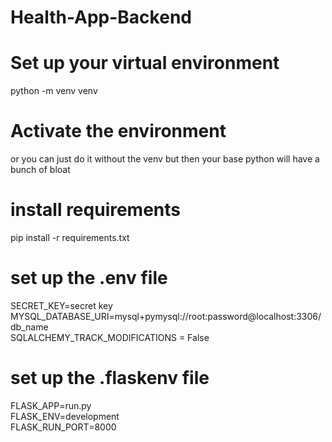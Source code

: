 # Health-App-Backend

# Set up your virtual environment
python -m venv venv

# Activate the environment
or you can just do it without the venv but then your base python will have a bunch of bloat

# install requirements
pip install -r requirements.txt

# set up the .env file
SECRET_KEY=secret key<br>
MYSQL_DATABASE_URI=mysql+pymysql://root:password@localhost:3306/db_name<br>
SQLALCHEMY_TRACK_MODIFICATIONS = False

# set up the .flaskenv file
FLASK_APP=run.py<br>
FLASK_ENV=development<br>
FLASK_RUN_PORT=8000